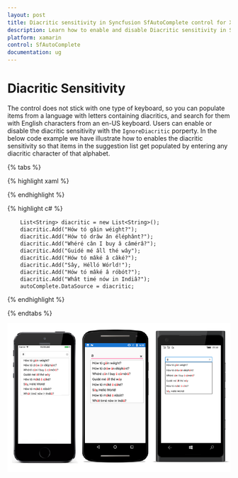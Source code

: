 ```yaml
---
layout: post
title: Diacritic sensitivity in Syncfusion SfAutoComplete control for Xamarin.Forms
description: Learn how to enable and disable Diacritic sensitivity in SfAutoComplete
platform: xamarin
control: SfAutoComplete
documentation: ug
---
```

# Diacritic Sensitivity

The control does not stick with one type of keyboard, so you can populate items from a language with letters containing diacritics, and search for them with English characters from an en-US keyboard. Users can enable or disable the diacritic sensitivity with the `IgnoreDiacritic` porperty. In the below code example we have illustrate how to enables the diacritic sensitivity so that items in the suggestion list get populated by entering any diacritic character of that alphabet.

{% tabs %}

{% highlight xaml %}

<StackLayout VerticalOptions="Start" HorizontalOptions="Start" Padding="30">
    <auto:SfAutoComplete HeightRequest="40" x:Name="autoComplete" TextHighlightMode="MultipleOccurrence" SuggestionMode="Contains" HighlightedTextColor="Red" IgnoreDiacritic="false"  /> 
</StackLayout>                   


{% endhighlight %}

{% highlight c# %}

        List<String> diacritic = new List<String>();
		diacritic.Add("Hów tó gâin wéight?");
		diacritic.Add("Hów tó drâw ân éléphânt?");
		diacritic.Add("Whéré cân I buy â câmérâ?");
		diacritic.Add("Guidé mé âll thé wây");
		diacritic.Add("Hów tó mâké â câké?");
		diacritic.Add("Sây, Hélló Wórld!");
		diacritic.Add("Hów tó mâké â róbót?");
		diacritic.Add("Whât timé nów in Indiâ?");
		autoComplete.DataSource = diacritic;

{% endhighlight %}

{% endtabs %}

![](images/Diacritic-Sensitivity/Diacritic.png)

